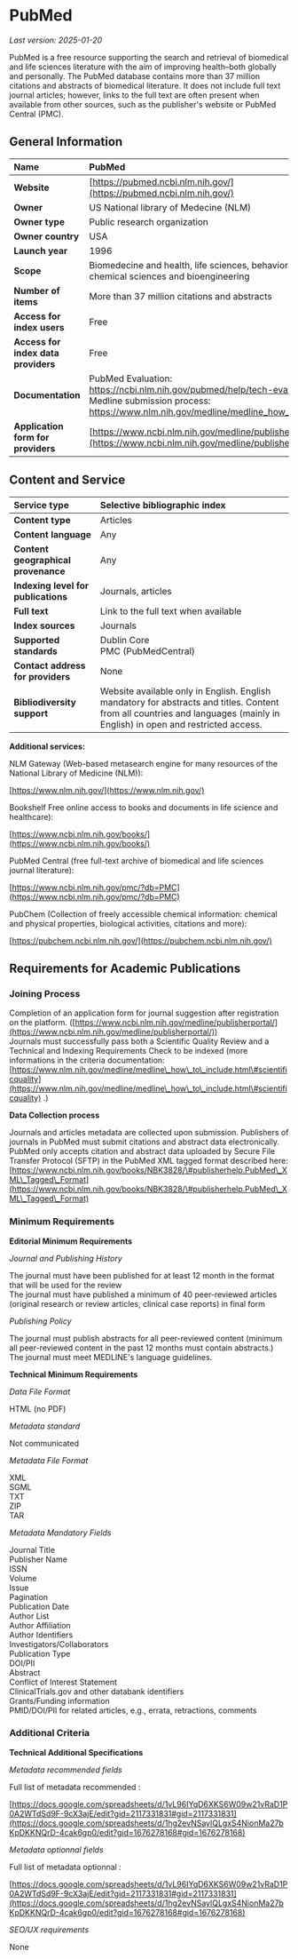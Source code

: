 # PubMed

*Last version: 2025-01-20*

PubMed is a free resource supporting the search and retrieval of biomedical and life sciences literature with the aim of improving health–both globally and personally. The PubMed database contains more than 37 million citations and abstracts of biomedical literature. It does not include full text journal articles; however, links to the full text are often present when available from other sources, such as the publisher's website or PubMed Central (PMC).

## General Information

| Name | PubMed |
| :---- | :---- |
| **Website** | [https://pubmed.ncbi.nlm.nih.gov/](https://pubmed.ncbi.nlm.nih.gov/) |
| **Owner** | US National library of Medecine (NLM) |
| **Owner type** | Public research organization |
| **Owner country** | USA |
| **Launch year** | 1996 |
| **Scope** | Biomedecine and health, life sciences, behavioral sciences, chemical sciences and bioengineering |
| **Number of items** | More than 37 million citations and abstracts  |
| **Access for index users** | Free |
| **Access for index data providers** | Free |
| **Documentation** |PubMed Evaluation: https://ncbi.nlm.nih.gov/pubmed/help/tech-eval </br> Medline submission process: https://www.nlm.nih.gov/medline/medline_how_to_include.html|
| **Application form for providers** | [https://www.ncbi.nlm.nih.gov/medline/publisherportal/](https://www.ncbi.nlm.nih.gov/medline/publisherportal/) |

## Content and Service

| Service type | Selective bibliographic index |
| :---- | :---- |
| **Content type** | Articles |
| **Content language** | Any |
| **Content geographical provenance** | Any |
| **Indexing level for publications** | Journals, articles |
| **Full text** | Link to the full text when available |
| **Index sources** | Journals |
| **Supported standards** | Dublin Core <br/> PMC (PubMedCentral) |
| **Contact address for providers** | None |
| **Bibliodiversity support** | Website available only in English. English mandatory for abstracts and titles. Content from all countries and languages (mainly in English) in open and restricted access. |

**Additional services:**  

NLM Gateway (Web-based metasearch engine for many resources of the National Library of Medicine (NLM)):   

[https://www.nlm.nih.gov/](https://www.nlm.nih.gov/) 

Bookshelf Free online access to books and documents in life science and healthcare):  

[https://www.ncbi.nlm.nih.gov/books/](https://www.ncbi.nlm.nih.gov/books/)

PubMed Central (free full-text archive of biomedical and life sciences journal literature):  

[https://www.ncbi.nlm.nih.gov/pmc/?db=PMC](https://www.ncbi.nlm.nih.gov/pmc/?db=PMC) 

PubChem (Collection of freely accessible chemical information: chemical and physical properties, biological activities, citations and more):  

[https://pubchem.ncbi.nlm.nih.gov/](https://pubchem.ncbi.nlm.nih.gov/) 

## Requirements for Academic Publications

### Joining Process

Completion of an application form for journal suggestion after registration on the platform. ([https://www.ncbi.nlm.nih.gov/medline/publisherportal/](https://www.ncbi.nlm.nih.gov/medline/publisherportal/))   
Journals must successfully pass both a Scientific Quality Review and a Technical and Indexing Requirements Check to be indexed (more informations in the criteria documentation:  [https://www.nlm.nih.gov/medline/medline\_how\_to\_include.html\#scientificquality](https://www.nlm.nih.gov/medline/medline\_how\_to\_include.html\#scientificquality) .) 

**Data Collection process**

Journals and articles metadata are collected upon submission. Publishers of journals in PubMed must submit citations and abstract data electronically. PubMed only accepts citation and abstract data uploaded by Secure File Transfer Protocol (SFTP) in the PubMed XML tagged format described here: [https://www.ncbi.nlm.nih.gov/books/NBK3828/\#publisherhelp.PubMed\_XML\_Tagged\_Format](https://www.ncbi.nlm.nih.gov/books/NBK3828/\#publisherhelp.PubMed\_XML\_Tagged\_Format) 

### Minimum Requirements

**Editorial Minimum Requirements**

*Journal and Publishing History*

The journal must have been published for at least 12 month in the format that will be used for the review  
The journal must have published a minimum of 40 peer-reviewed articles (original research or review articles, clinical case reports) in final form

*Publishing Policy*

The journal must publish abstracts for all peer-reviewed content (minimum all peer-reviewed content in the past 12 months must contain abstracts.)
The journal must meet MEDLINE's language guidelines.

**Technical Minimum Requirements**

*Data File Format* 

HTML (no PDF)

*Metadata standard* 

Not communicated

*Metadata File Format* 

XML  
SGML  
TXT  
ZIP  
TAR

*Metadata Mandatory Fields*

Journal Title  
Publisher Name  
ISSN  
Volume  
Issue  
Pagination  
Publication Date  
Author List  
Author Affiliation  
Author Identifiers  
Investigators/Collaborators  
Publication Type  
DOI/PII  
Abstract  
Conflict of Interest Statement  
ClinicalTrials.gov and other databank identifiers  
Grants/Funding information  
PMID/DOI/PII for related articles, e.g., errata, retractions, comments

### Additional Criteria

**Technical Additional Specifications**

*Metadata recommended fields*

Full list of metadata recommended : 

[https://docs.google.com/spreadsheets/d/1vL96IYqD6XKS6W09w21vRaD1P0A2WTdSd9F-9cX3ajE/edit?gid=2117331831#gid=2117331831](https://docs.google.com/spreadsheets/d/1hg2evNSaylQLgxS4NionMa27bKpDKKNQrD-4cak6gp0/edit?gid=1676278168#gid=1676278168)

*Metadata optionnal fields*

Full list of metadata optionnal : 

[https://docs.google.com/spreadsheets/d/1vL96IYqD6XKS6W09w21vRaD1P0A2WTdSd9F-9cX3ajE/edit?gid=2117331831#gid=2117331831](https://docs.google.com/spreadsheets/d/1hg2evNSaylQLgxS4NionMa27bKpDKKNQrD-4cak6gp0/edit?gid=1676278168#gid=1676278168)

*SEO/UX requirements*

None
